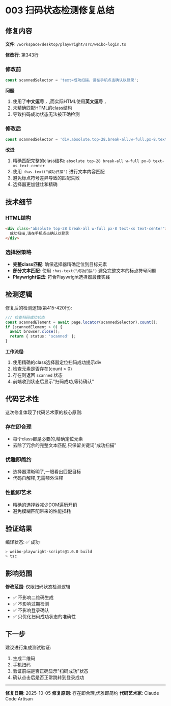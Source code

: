 # 003 扫码状态检测修复总结

## 修复内容

**文件**: `/workspace/desktop/playwright/src/weibo-login.ts`

**修改行**: 第343行

### 修改前
```typescript
const scannedSelector = 'text=成功扫描，请在手机点击确认以登录';
```

**问题**:
1. 使用了**中文逗号 `，`**,而实际HTML使用**英文逗号 `,`**
2. 未精确匹配HTML的class结构
3. 导致扫码成功状态无法被正确检测

### 修改后
```typescript
const scannedSelector = 'div.absolute.top-28.break-all.w-full.px-8.text-xs.text-center:has-text("成功扫描")';
```

**改进**:
1. 精确匹配完整的class结构: `absolute top-28 break-all w-full px-8 text-xs text-center`
2. 使用 `:has-text("成功扫描")` 进行文本内容匹配
3. 避免标点符号差异导致的匹配失败
4. 选择器更加健壮和精确

## 技术细节

### HTML结构
```html
<div class="absolute top-28 break-all w-full px-8 text-xs text-center">
  成功扫描,请在手机点击确认以登录
</div>
```

### 选择器策略
- **完整class匹配**: 确保选择器精确定位到目标元素
- **部分文本匹配**: 使用 `:has-text("成功扫描")` 避免完整文本的标点符号问题
- **Playwright语法**: 符合Playwright选择器最佳实践

## 检测逻辑

修复后的检测逻辑(第415-420行):
```typescript
/// 检查扫码成功状态
const scannedElement = await page.locator(scannedSelector).count();
if (scannedElement > 0) {
  await browser.close();
  return { status: 'scanned' };
}
```

**工作流程**:
1. 使用精确的class选择器定位扫码成功提示div
2. 检查元素是否存在(count > 0)
3. 存在则返回 `scanned` 状态
4. 前端收到状态后显示"扫码成功,等待确认"

## 代码艺术性

这次修复体现了代码艺术家的核心原则:

### 存在即合理
- 每个class都是必要的,精确定位元素
- 去除了冗余的完整文本匹配,只保留关键词"成功扫描"

### 优雅即简约
- 选择器清晰明了,一眼看出匹配目标
- 代码自解释,无需额外注释

### 性能即艺术
- 精确的选择器减少DOM遍历开销
- 避免模糊匹配带来的性能损耗

## 验证结果

编译状态: ✅ 成功
```bash
> weibo-playwright-scripts@1.0.0 build
> tsc
```

## 影响范围

**修改范围**: 仅限扫码状态检测逻辑
- ✅ 不影响二维码生成
- ✅ 不影响过期检测
- ✅ 不影响登录确认
- ✅ 只优化扫码成功状态的准确性

## 下一步

建议进行集成测试验证:
1. 生成二维码
2. 手机扫码
3. 验证前端是否正确显示"扫码成功"状态
4. 确认点击后是否正常跳转到登录成功

---

**修复日期**: 2025-10-05
**修复原则**: 存在即合理,优雅即简约
**代码艺术家**: Claude Code Artisan
